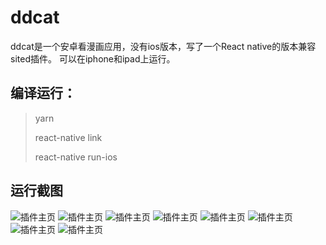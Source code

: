 # ddcat
ddcat是一个安卓看漫画应用，没有ios版本，写了一个React native的版本兼容sited插件。
可以在iphone和ipad上运行。

## 编译运行：
> yarn
> 
> react-native link
>
> react-native run-ios

## 运行截图
![插件主页](./img/QQ20170830-200232@2x.png)
![插件主页](./img/QQ20170830-200320@2x.png)
![插件主页](./img/QQ20170830-200329@2x.png)
![插件主页](./img/QQ20170830-200339@2x.png)
![插件主页](./img/QQ20170830-200352@2x.png)
![插件主页](./img/QQ20170830-200404@2x.png)
![插件主页](./img/QQ20170830-200416@2x.png)
![插件主页](./img/QQ20170830-200424@2x.png)